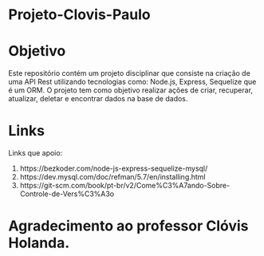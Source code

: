 # Projeto-Clovis-Paulo

<h1>Objetivo</h1>
Este repositório contém um projeto disciplinar que consiste na criação de uma API Rest utilizando tecnologias como: Node.js, Express, Sequelize que é um ORM.
O projeto tem como objetivo realizar ações de criar, recuperar, atualizar, deletar e encontrar dados na base de dados.

<h1>Links</h1>
Links que apoio:

<ol>
   <li>https://bezkoder.com/node-js-express-sequelize-mysql/</li>
   <li>https://dev.mysql.com/doc/refman/5.7/en/installing.html</li>
   <li>https://git-scm.com/book/pt-br/v2/Come%C3%A7ando-Sobre-Controle-de-Vers%C3%A3o</li>
</ol>  

<h1>Agradecimento ao professor Clóvis Holanda.</h1>
